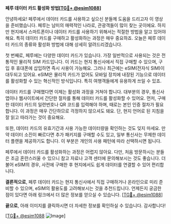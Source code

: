 **페루 데이터 카드 활성화 방법[[TG💪+ @esim1088](https://t.me/s/esim1088)]**

안녕하세요! 페루에서 데이터 카드를 사용하고 싶으신 분들께 도움을 드리고자 이 영상을 준비했습니다. 페루는 남미의 매력적인 나라로, 관광객들이 많이 찾는 곳이에요. 하지만 현지에서 스마트폰이나 데이터 카드를 사용하기 위해서는 적절한 방법을 알고 있어야 해요. 특히 데이터 카드를 구매하고 활성화하는 과정은 매우 중요하죠. 오늘은 페루 데이터 카드의 종류와 활성화 방법에 대해 상세히 알려드리겠습니다.

첫 번째로, 페루에는 다양한 데이터 카드가 있습니다. 가장 일반적으로 사용되는 것은 전통적인 물리적 SIM 카드입니다. 이 카드는 현지 통신사에서 직접 구매할 수 있으며, 구입 후 휴대폰에 삽입하면 즉시 사용이 가능해요. 그러나 최근에는 eSIM(전자식 SIM)이 대두되고 있어요. eSIM은 물리적 카드가 없어도 모바일 장치에 내장된 기능으로 데이터를 활성화할 수 있는 혁신적인 방식입니다. 특히 여행객들에게 유용하게 쓰일 수 있죠.

데이터 카드를 구매했다면 이제는 활성화 과정을 거쳐야 합니다. 대부분의 경우, 통신사 앱이나 웹사이트에서 간단한 절차를 통해 데이터 카드를 활성화할 수 있어요. 먼저, 구매한 데이터 카드의 일련번호나 QR 코드를 입력해야 하며, 때로는 본인 인증 절차가 필요합니다. 이 과정은 매우 간단하므로 걱정하지 않으셔도 돼요. 단, 현지 언어로 된 지침을 잘 읽고 따라가는 것이 중요해요.

또한, 데이터 카드의 유효기간과 사용 가능한 데이터량을 확인하는 것도 잊지 마세요. 만약 데이터 소진이 빠르다면 추가 패키지를 구매할 수도 있고, 일부 통신사는 무제한 데이터 플랜을 제공하기도 합니다. 이 부분은 개인의 사용 패턴에 따라 선택하시면 됩니다.

페루에서 데이터 카드를 활성화하는 과정은 어렵지 않아요. 다만, 처음 방문하시는 분들은 조금 혼란스러울 수 있으니 참고 자료나 고객 센터에 문의해보시는 것도 좋습니다. 더불어 eSIM의 경우, 사전에 구매한 후 현지에서도 쉽게 데이터를 연결할 수 있어 편리합니다.

**결론적으로**, 페루 데이터 카드는 현지 통신사에서 직접 구매하거나 온라인으로 미리 준비할 수 있으며, eSIM의 활용도를 고려해보시는 것을 추천드립니다. 언제든지 궁금한 점이 있다면 아래 링크에서 더 많은 정보를 얻으실 수 있습니다. [[TG💪+ @esim1088](https://t.me/s/esim1088)]

**끝으로**, 아래 이미지를 클릭하시면 더 자세한 정보를 확인하실 수 있습니다. 감사합니다! 

[[TG💪+ @esim1088](https://t.me/s/esim1088) ![Image](https://i.postimg.cc/Y0z9fWf4/image.png)]